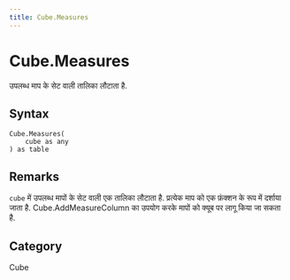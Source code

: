 ```yaml
---
title: Cube.Measures
---
```


# Cube.Measures


उपलब्ध माप के सेट वाली तालिका लौटाता है.


## Syntax

```powerquery
Cube.Measures(
    cube as any
) as table
```


## Remarks

<code>cube</code> में उपलब्ध मापों के सेट वाली एक तालिका लौटाता है.    प्रत्येक माप को एक फ़ंक्शन के रूप में दर्शाया जाता है. Cube.AddMeasureColumn का उपयोग करके मापों को क्यूब पर लागू किया जा सकता है.



## Category
Cube

